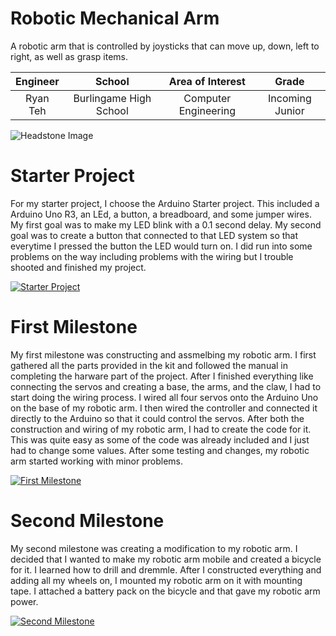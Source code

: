 ﻿# Robotic Mechanical Arm
A robotic arm that is controlled by joysticks that can move up, down, left to right, as well as grasp items. 

| **Engineer** | **School** | **Area of Interest** | **Grade** |
|:--:|:--:|:--:|:--:|
| Ryan Teh | Burlingame High School | Computer Engineering | Incoming Junior

![Headstone Image](https://lh3.googleusercontent.com/pw/AM-JKLVU-lSPPp4gAx1f9JcJS7a37Rr0DP42SQcbFiI3G9I7K41sVjLWszJ4titeJvrag4K3u5V41DZoZ5trMCavSWfvhEzmmRFUHM9RwZLnzn8sCd_EZmO-WAQBCw8oIh36hV_lFXjod8JaNDMu3vocAIk=s903-no?authuser=0)

# Starter Project
For my starter project, I choose the Arduino Starter project. This included a Arduino Uno R3, an LEd, a button, a breadboard, and some jumper wires. My first goal was to make my LED blink with a 0.1 second delay. My second goal was to create a button that connected to that LED system so that everytime I pressed the button the LED would turn on. I did run into some problems on the way including problems with the wiring but I trouble shooted and finished my project. 

[![Starter Project](https://img.youtube.com/vi/P-eRW8U8Mnc/maxresdefault.jpg)](https://www.youtube.com/watch?v=P-eRW8U8Mnc "Starter Project")

# First Milestone
  
My first milestone was constructing and assmelbing my robotic arm. I first gathered all the parts provided in the kit and followed the manual in completing the harware part of the project. After I finished everything like connecting the servos and creating a base, the arms, and the claw, I had to start doing the wiring process. I wired all four servos onto the Arduino Uno on the base of my robotic arm. I then wired the controller and connected it directly to the Arduino so that it could control the servos. After both the construction and wiring of my robotic arm, I had to create the code for it. This was quite easy as some of the code was already included and I just had to change some values. After some testing and changes, my robotic arm started working with minor problems. 

[![First Milestone](https://img.youtube.com/vi/5vUDiF_xuyg/maxresdefault.jpg)](https://www.youtube.com/watch?v=5vUDiF_xuyg "First Milestone")

# Second Milestone
My second milestone was creating a modification to my robotic arm. I decided that I wanted to make my robotic arm mobile and created a bicycle for it. I learned how to drill and dremmle. After I constructed everything and adding all my wheels on, I mounted my robotic arm on it with mounting tape. I attached a battery pack on the bicycle and that gave my robotic arm power. 

[![Second Milestone](https://img.youtube.com/vi/-EuEZM7YBHs/maxresdefault.jpg)](https://www.youtube.com/watch?v=-EuEZM7YBHs "Second Milestone")
